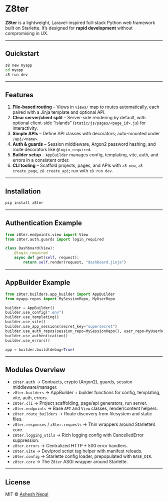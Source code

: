 # Z8ter

**Z8ter** is a lightweight, Laravel-inspired full-stack Python web framework built on Starlette. It’s designed for **rapid development** without compromising in UX.

---

## Quickstart

```bash
z8 new myapp
cd myapp
z8 run dev
```

---

## Features

1. **File-based routing** – Views in `views/` map to routes automatically, each paired with a Jinja template and optional API.
2. **Clear server/client split** – Server-side rendering by default, with optional client-side “islands” (`static/js/pages/<page_id>.js`) for interactivity.
3. **Simple APIs** – Define API classes with decorators; auto-mounted under `/api/<name>`.
4. **Auth & guards** – Session middleware, Argon2 password hashing, and route decorators like `@login_required`.
5. **Builder setup** – `AppBuilder` manages config, templating, vite, auth, and errors in a consistent order.
6. **CLI tooling** – Scaffold projects, pages, and APIs with `z8 new`, `z8 create_page`, `z8 create_api`; run with `z8 run dev`.

---

## Installation

```bash
pip install z8ter
```

---

## Authentication Example

```python
from z8ter.endpoints.view import View
from z8ter.auth.guards import login_required

class Dashboard(View):
    @login_required
    async def get(self, request):
        return self.render(request, "dashboard.jinja")
```

---

## AppBuilder Example

```python
from z8ter.builders.app_builder import AppBuilder
from myapp.repos import MySessionRepo, MyUserRepo

builder = AppBuilder()
builder.use_config(".env")
builder.use_templating()
builder.use_vite()
builder.use_app_sessions(secret_key="supersecret")
builder.use_auth_repos(session_repo=MySessionRepo(), user_repo=MyUserRepo())
builder.use_authentication()
builder.use_errors()

app = builder.build(debug=True)
```

---

## Modules Overview

- `z8ter.auth` → Contracts, crypto (Argon2), guards, session middleware/manager.
- `z8ter.builders` → AppBuilder + builder functions for config, templating, vite, auth, errors.
- `z8ter.cli` → Project scaffolding, page/api generators, run server.
- `z8ter.endpoints` → Base `API` and `View` classes, render/content helpers.
- `z8ter.route_builders` → Route discovery from filesystem and static files.
- `z8ter.responses` / `z8ter.requests` → Thin wrappers around Starlette’s core.
- `z8ter.logging_utils` → Rich logging config with CancelledError suppression.
- `z8ter.errors` → Centralized HTTP + 500 error handlers.
- `z8ter.vite` → Dev/prod script tag helper with manifest reloads.
- `z8ter.config` → Starlette config loader, prepopulated with `BASE_DIR`.
- `z8ter.core` → The `Z8ter` ASGI wrapper around Starlette.

---

## License

MIT © [Ashesh Nepal](https://linkedin.com/in/ashesh808)
